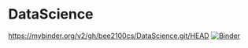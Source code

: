 # DataScience

https://mybinder.org/v2/gh/bee2100cs/DataScience.git/HEAD
[![Binder](https://mybinder.org/badge_logo.svg)](https://mybinder.org/v2/gh/bee2100cs/DataScience.git/HEAD)
